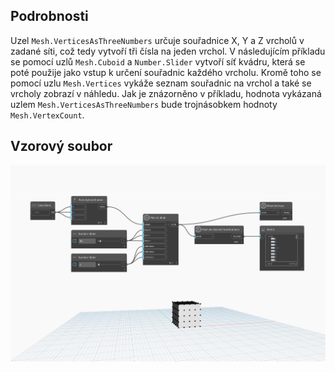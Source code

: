 ## Podrobnosti
Uzel `Mesh.VerticesAsThreeNumbers` určuje souřadnice X, Y a Z vrcholů v zadané síti, což tedy vytvoří tři čísla na jeden vrchol. V následujícím příkladu se pomocí uzlů `Mesh.Cuboid` a `Number.Slider` vytvoří síť kvádru, která se poté použije jako vstup k určení souřadnic každého vrcholu. Kromě toho se pomocí uzlu `Mesh.Vertices` vykáže seznam souřadnic na vrchol a také se vrcholy zobrazí v náhledu. Jak je znázorněno v příkladu, hodnota vykázaná uzlem `Mesh.VerticesAsThreeNumbers` bude trojnásobkem hodnoty `Mesh.VertexCount`.

## Vzorový soubor

![Example](./Autodesk.DesignScript.Geometry.Mesh.VerticesAsThreeNumbers_img.jpg)
